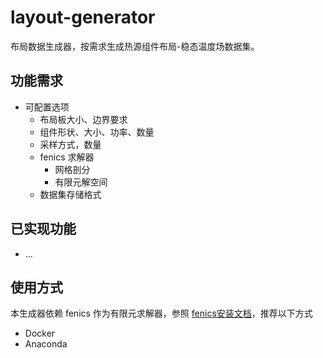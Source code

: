# layout-generator

布局数据生成器，按需求生成热源组件布局-稳态温度场数据集。

## 功能需求

- 可配置选项
  - 布局板大小、边界要求
  - 组件形状、大小、功率、数量
  - 采样方式，数量
  - fenics 求解器
    - 网格剖分
    - 有限元解空间
  - 数据集存储格式

## 已实现功能

- ...

## 使用方式

本生成器依赖 fenics 作为有限元求解器，参照 [fenics安装文档](https://fenicsproject.org/download/)，推荐以下方式
- Docker
- Anaconda
